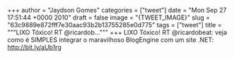 
+++
author = "Jaydson Gomes"
categories = ["tweet"]
date = "Mon Sep 27 17:51:44 +0000 2010"
draft = false
image = "{TWEET_IMAGE}"
slug = "63c9889e872fff7e30aac93b2b13755285e0d775"
tags = ["tweet"]
title = """LIXO Tóxico! RT @ricardob..."""
+++
LIXO Tóxico! RT @ricardobeat: veja como é SIMPLES integrar o maravilhoso BlogEngine com um site .NET: http://bit.ly/aUb1rg
